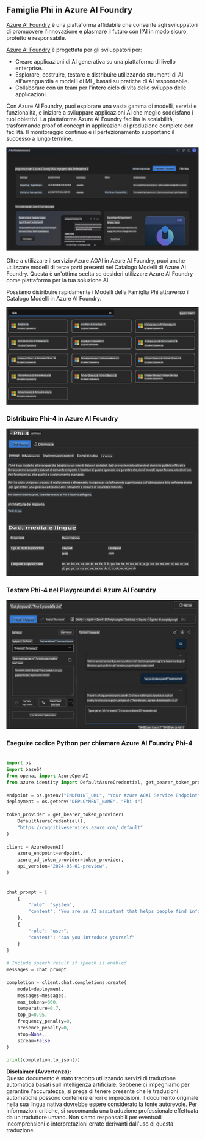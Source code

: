 ## Famiglia Phi in Azure AI Foundry

[Azure AI Foundry](https://ai.azure.com) è una piattaforma affidabile che consente agli sviluppatori di promuovere l'innovazione e plasmare il futuro con l'AI in modo sicuro, protetto e responsabile.

[Azure AI Foundry](https://ai.azure.com) è progettata per gli sviluppatori per:

- Creare applicazioni di AI generativa su una piattaforma di livello enterprise.
- Esplorare, costruire, testare e distribuire utilizzando strumenti di AI all'avanguardia e modelli di ML, basati su pratiche di AI responsabile.
- Collaborare con un team per l'intero ciclo di vita dello sviluppo delle applicazioni.

Con Azure AI Foundry, puoi esplorare una vasta gamma di modelli, servizi e funzionalità, e iniziare a sviluppare applicazioni AI che meglio soddisfano i tuoi obiettivi. La piattaforma Azure AI Foundry facilita la scalabilità, trasformando proof of concept in applicazioni di produzione complete con facilità. Il monitoraggio continuo e il perfezionamento supportano il successo a lungo termine.

![portal](../../../../../translated_images/AIFoundryPorral.68f0acc7d5f47991d90f78fd199beb1123941bba27c39effe55ebfc1d07f114c.it.png)

Oltre a utilizzare il servizio Azure AOAI in Azure AI Foundry, puoi anche utilizzare modelli di terze parti presenti nel Catalogo Modelli di Azure AI Foundry. Questa è un'ottima scelta se desideri utilizzare Azure AI Foundry come piattaforma per la tua soluzione AI.

Possiamo distribuire rapidamente i Modelli della Famiglia Phi attraverso il Catalogo Modelli in Azure AI Foundry.

![ModelCatalog](../../../../../translated_images/AIFoundryModelCatalog.65aadf44c7a47e16a745104efa3ca2b49580c7be190f901a3da6d6533fc37b07.it.png)

### **Distribuire Phi-4 in Azure AI Foundry**

![Phi4](../../../../../translated_images/AIFoundryPhi4.dd27d994739126af80d23e8ec9d3bfd7e6b518d3993aa729fdd4c26e1add8d35.it.png)

### **Testare Phi-4 nel Playground di Azure AI Foundry**

![Playground](../../../../../translated_images/AIFoundryPlayground.11365174557f8eac71ce4d439d344dd767a1b04701e9ffe73642feefb099188d.it.png)

### **Eseguire codice Python per chiamare Azure AI Foundry Phi-4**

```python

import os  
import base64
from openai import AzureOpenAI  
from azure.identity import DefaultAzureCredential, get_bearer_token_provider  
        
endpoint = os.getenv("ENDPOINT_URL", "Your Azure AOAI Service Endpoint")  
deployment = os.getenv("DEPLOYMENT_NAME", "Phi-4")  
      
token_provider = get_bearer_token_provider(  
    DefaultAzureCredential(),  
    "https://cognitiveservices.azure.com/.default"  
)  
  
client = AzureOpenAI(  
    azure_endpoint=endpoint,  
    azure_ad_token_provider=token_provider,  
    api_version="2024-05-01-preview",  
)  
  

chat_prompt = [
    {
        "role": "system",
        "content": "You are an AI assistant that helps people find information."
    },
    {
        "role": "user",
        "content": "can you introduce yourself"
    }
] 
    
# Include speech result if speech is enabled  
messages = chat_prompt 

completion = client.chat.completions.create(  
    model=deployment,  
    messages=messages,
    max_tokens=800,  
    temperature=0.7,  
    top_p=0.95,  
    frequency_penalty=0,  
    presence_penalty=0,
    stop=None,  
    stream=False  
)  
  
print(completion.to_json())  

```

**Disclaimer (Avvertenza):**  
Questo documento è stato tradotto utilizzando servizi di traduzione automatica basati sull'intelligenza artificiale. Sebbene ci impegniamo per garantire l'accuratezza, si prega di tenere presente che le traduzioni automatiche possono contenere errori o imprecisioni. Il documento originale nella sua lingua nativa dovrebbe essere considerato la fonte autorevole. Per informazioni critiche, si raccomanda una traduzione professionale effettuata da un traduttore umano. Non siamo responsabili per eventuali incomprensioni o interpretazioni errate derivanti dall'uso di questa traduzione.